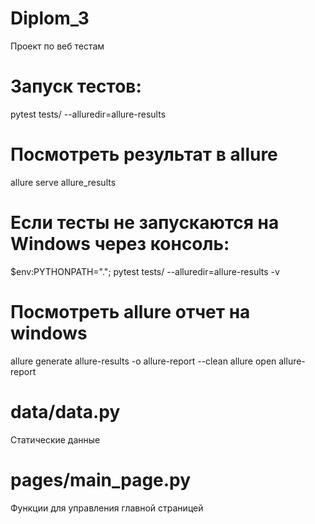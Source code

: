 # Diplom_3
Проект по веб тестам
# Запуск тестов:
pytest tests/ --alluredir=allure-results

# Посмотреть результат в allure
allure serve allure_results

# Если тесты не запускаются на Windows через консоль:
$env:PYTHONPATH="."; pytest tests/ --alluredir=allure-results -v

# Посмотреть allure отчет на windows
allure generate allure-results -o allure-report --clean
allure open allure-report

# data/data.py
Статические данные

# pages/main_page.py
Функции для управления главной страницей